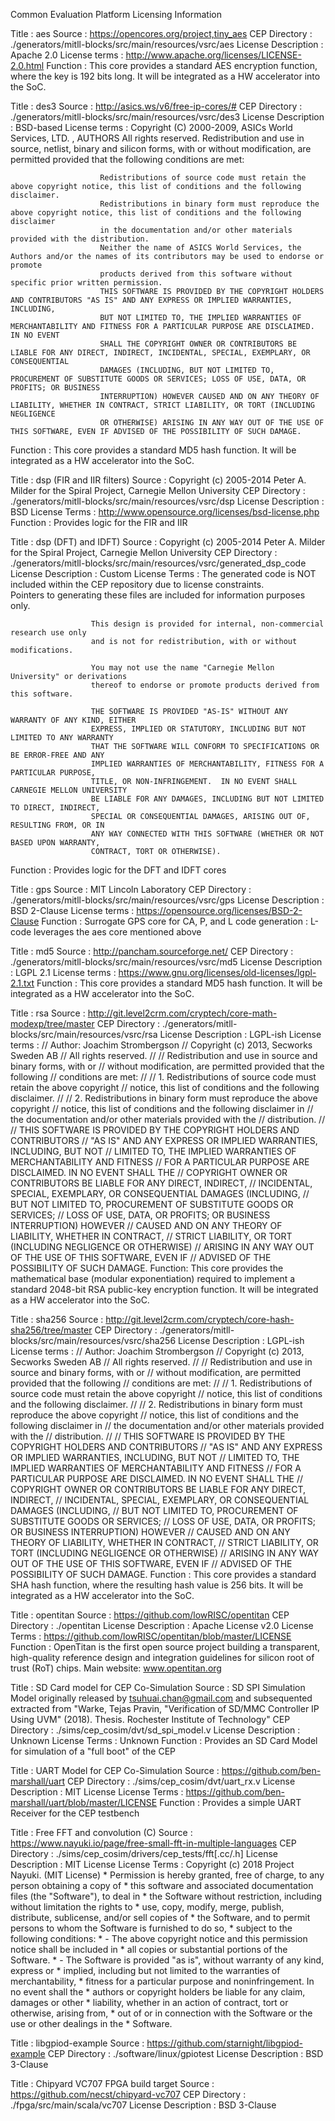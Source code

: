 Common Evaluation Platform Licensing Information

Title               : aes
Source              : https://opencores.org/project,tiny_aes
CEP Directory       : ./generators/mitll-blocks/src/main/resources/vsrc/aes
License Description : Apache 2.0
License terms       : http://www.apache.org/licenses/LICENSE-2.0.html
Function            : This core provides a standard AES encryption function, where the key is 192 bits long.  It will be integrated as a HW accelerator into the SoC.

Title               : des3
Source              : http://asics.ws/v6/free-ip-cores/#
CEP Directory       : ./generators/mitll-blocks/src/main/resources/vsrc/des3
License Description : BSD-based
License terms       :   Copyright (C) 2000-2009, ASICs World Services, LTD. , AUTHORS All rights reserved. Redistribution and use in source, netlist, 
                        binary and silicon forms, with or without modification, are permitted provided that the following conditions are met: 

                        Redistributions of source code must retain the above copyright notice, this list of conditions and the following disclaimer.
                        Redistributions in binary form must reproduce the above copyright notice, this list of conditions and the following disclaimer 
                        in the documentation and/or other materials provided with the distribution.
                        Neither the name of ASICS World Services, the Authors and/or the names of its contributors may be used to endorse or promote 
                        products derived from this software without specific prior written permission.
                        THIS SOFTWARE IS PROVIDED BY THE COPYRIGHT HOLDERS AND CONTRIBUTORS "AS IS" AND ANY EXPRESS OR IMPLIED WARRANTIES, INCLUDING, 
                        BUT NOT LIMITED TO, THE IMPLIED WARRANTIES OF MERCHANTABILITY AND FITNESS FOR A PARTICULAR PURPOSE ARE DISCLAIMED. IN NO EVENT 
                        SHALL THE COPYRIGHT OWNER OR CONTRIBUTORS BE LIABLE FOR ANY DIRECT, INDIRECT, INCIDENTAL, SPECIAL, EXEMPLARY, OR CONSEQUENTIAL 
                        DAMAGES (INCLUDING, BUT NOT LIMITED TO, PROCUREMENT OF SUBSTITUTE GOODS OR SERVICES; LOSS OF USE, DATA, OR PROFITS; OR BUSINESS 
                        INTERRUPTION) HOWEVER CAUSED AND ON ANY THEORY OF LIABILITY, WHETHER IN CONTRACT, STRICT LIABILITY, OR TORT (INCLUDING NEGLIGENCE 
                        OR OTHERWISE) ARISING IN ANY WAY OUT OF THE USE OF THIS SOFTWARE, EVEN IF ADVISED OF THE POSSIBILITY OF SUCH DAMAGE.
Function            :  This core provides a standard MD5 hash function.  It will be integrated as a HW accelerator into the SoC.

Title               : dsp (FIR and IIR filters)
Source              : Copyright (c) 2005-2014 Peter A. Milder for the Spiral Project, Carnegie Mellon University
CEP Directory       : ./generators/mitll-blocks/src/main/resources/vsrc/dsp
License Description : BSD
License Terms       : http://www.opensource.org/licenses/bsd-license.php
Function            : Provides logic for the FIR and IIR

Title               : dsp (DFT) and IDFT)
Source              : Copyright (c) 2005-2014 Peter A. Milder for the Spiral Project, Carnegie Mellon University
CEP Directory       : ./generators/mitll-blocks/src/main/resources/vsrc/generated_dsp_code
License Description : Custom
License Terms       : The generated code is NOT included within the CEP repository due to license constraints.  
                      Pointers to generating these files are included for information purposes only.

                      This design is provided for internal, non-commercial research use only
                      and is not for redistribution, with or without modifications.

                      You may not use the name "Carnegie Mellon University" or derivations
                      thereof to endorse or promote products derived from this software.
 
                      THE SOFTWARE IS PROVIDED "AS-IS" WITHOUT ANY WARRANTY OF ANY KIND, EITHER
                      EXPRESS, IMPLIED OR STATUTORY, INCLUDING BUT NOT LIMITED TO ANY WARRANTY
                      THAT THE SOFTWARE WILL CONFORM TO SPECIFICATIONS OR BE ERROR-FREE AND ANY
                      IMPLIED WARRANTIES OF MERCHANTABILITY, FITNESS FOR A PARTICULAR PURPOSE,
                      TITLE, OR NON-INFRINGEMENT.  IN NO EVENT SHALL CARNEGIE MELLON UNIVERSITY
                      BE LIABLE FOR ANY DAMAGES, INCLUDING BUT NOT LIMITED TO DIRECT, INDIRECT,
                      SPECIAL OR CONSEQUENTIAL DAMAGES, ARISING OUT OF, RESULTING FROM, OR IN
                      ANY WAY CONNECTED WITH THIS SOFTWARE (WHETHER OR NOT BASED UPON WARRANTY,
                      CONTRACT, TORT OR OTHERWISE).
Function            : Provides logic for the DFT and IDFT cores

Title               : gps
Source              : MIT Lincoln Laboratory
CEP Directory       : ./generators/mitll-blocks/src/main/resources/vsrc/gps
License Description : BSD 2-Clause
License terms       : https://opensource.org/licenses/BSD-2-Clause
Function            : Surrogate GPS core for CA, P, and L code generation
                    : L-code leverages the aes core mentioned above

Title               : md5
Source              : http://pancham.sourceforge.net/
CEP Directory       : ./generators/mitll-blocks/src/main/resources/vsrc/md5
License Description : LGPL 2.1
License terms       : https://www.gnu.org/licenses/old-licenses/lgpl-2.1.txt
Function            : This core provides a standard MD5 hash function.  It will be integrated as a HW accelerator into the SoC.

Title               : rsa
Source              : http://git.level2crm.com/cryptech/core-math-modexp/tree/master
CEP Directory       : ./generators/mitll-blocks/src/main/resources/vsrc/rsa
License Description : LGPL-ish
License terms       : // Author: Joachim Strombergson
                      // Copyright (c) 2013, Secworks Sweden AB
                      // All rights reserved.
                      //
                      // Redistribution and use in source and binary forms, with or
                      // without modification, are permitted provided that the following
                      // conditions are met:
                      //
                      // 1. Redistributions of source code must retain the above copyright
                      //    notice, this list of conditions and the following disclaimer.
                      //
                      // 2. Redistributions in binary form must reproduce the above copyright
                      //    notice, this list of conditions and the following disclaimer in
                      //    the documentation and/or other materials provided with the
                      //    distribution.
                      //
                      // THIS SOFTWARE IS PROVIDED BY THE COPYRIGHT HOLDERS AND CONTRIBUTORS
                      // "AS IS" AND ANY EXPRESS OR IMPLIED WARRANTIES, INCLUDING, BUT NOT
                      // LIMITED TO, THE IMPLIED WARRANTIES OF MERCHANTABILITY AND FITNESS
                      // FOR A PARTICULAR PURPOSE ARE DISCLAIMED. IN NO EVENT SHALL THE
                      // COPYRIGHT OWNER OR CONTRIBUTORS BE LIABLE FOR ANY DIRECT, INDIRECT,
                      // INCIDENTAL, SPECIAL, EXEMPLARY, OR CONSEQUENTIAL DAMAGES (INCLUDING,
                      // BUT NOT LIMITED TO, PROCUREMENT OF SUBSTITUTE GOODS OR SERVICES;
                      // LOSS OF USE, DATA, OR PROFITS; OR BUSINESS INTERRUPTION) HOWEVER
                      // CAUSED AND ON ANY THEORY OF LIABILITY, WHETHER IN CONTRACT,
                      // STRICT LIABILITY, OR TORT (INCLUDING NEGLIGENCE OR OTHERWISE)
                      // ARISING IN ANY WAY OUT OF THE USE OF THIS SOFTWARE, EVEN IF
                      // ADVISED OF THE POSSIBILITY OF SUCH DAMAGE.
Function:             This core provides the mathematical base (modular exponentiation) required to implement a standard 2048-bit 
                      RSA public-key encryption function.  It will be integrated as a HW accelerator into the SoC.

Title               : sha256
Source              : http://git.level2crm.com/cryptech/core-hash-sha256/tree/master
CEP Directory       : ./generators/mitll-blocks/src/main/resources/vsrc/sha256
License Description : LGPL-ish
License terms       : // Author: Joachim Strombergson
                      // Copyright (c) 2013, Secworks Sweden AB
                      // All rights reserved.
                      //
                      // Redistribution and use in source and binary forms, with or
                      // without modification, are permitted provided that the following
                      // conditions are met:
                      //
                      // 1. Redistributions of source code must retain the above copyright
                      //    notice, this list of conditions and the following disclaimer.
                      //
                      // 2. Redistributions in binary form must reproduce the above copyright
                      //    notice, this list of conditions and the following disclaimer in
                      //    the documentation and/or other materials provided with the
                      //    distribution.
                      //
                      // THIS SOFTWARE IS PROVIDED BY THE COPYRIGHT HOLDERS AND CONTRIBUTORS
                      // "AS IS" AND ANY EXPRESS OR IMPLIED WARRANTIES, INCLUDING, BUT NOT
                      // LIMITED TO, THE IMPLIED WARRANTIES OF MERCHANTABILITY AND FITNESS
                      // FOR A PARTICULAR PURPOSE ARE DISCLAIMED. IN NO EVENT SHALL THE
                      // COPYRIGHT OWNER OR CONTRIBUTORS BE LIABLE FOR ANY DIRECT, INDIRECT,
                      // INCIDENTAL, SPECIAL, EXEMPLARY, OR CONSEQUENTIAL DAMAGES (INCLUDING,
                      // BUT NOT LIMITED TO, PROCUREMENT OF SUBSTITUTE GOODS OR SERVICES;
                      // LOSS OF USE, DATA, OR PROFITS; OR BUSINESS INTERRUPTION) HOWEVER
                      // CAUSED AND ON ANY THEORY OF LIABILITY, WHETHER IN CONTRACT,
                      // STRICT LIABILITY, OR TORT (INCLUDING NEGLIGENCE OR OTHERWISE)
                      // ARISING IN ANY WAY OUT OF THE USE OF THIS SOFTWARE, EVEN IF
                      // ADVISED OF THE POSSIBILITY OF SUCH DAMAGE.
Function            : This core provides a standard SHA hash function, where the resulting hash value is 256 bits.  It will be integrated as a HW accelerator into the SoC.

Title               : opentitan
Source              : https://github.com/lowRISC/opentitan
CEP Directory       : ./opentitan
License Description : Apache License v2.0
License Terms       : https://github.com/lowRISC/opentitan/blob/master/LICENSE
Function            : OpenTitan is the first open source project building a transparent, high-quality reference design and integration guidelines for silicon root of trust (RoT) chips.
                      Main website: www.opentitan.org

Title               : SD Card model for CEP Co-Simulation
Source              : SD SPI Simulation Model originally released by tsuhuai.chan@gmail.com and subsequented extracted from "Warke, Tejas Pravin, "Verification of 
                      SD/MMC Controller IP Using UVM" (2018). Thesis. Rochester Institute of Technology"
CEP Directory       : ./sims/cep_cosim/dvt/sd_spi_model.v
License Description : Unknown
License Terms       : Unknown
Function            : Provides an SD Card Model for simulation of a "full boot" of the CEP

Title               : UART Model for CEP Co-Simulation
Source              : https://github.com/ben-marshall/uart
CEP Directory       : ./sims/cep_cosim/dvt/uart_rx.v
License Description : MIT License
License Terms       : https://github.com/ben-marshall/uart/blob/master/LICENSE
Function            : Provides a simple UART Receiver for the CEP testbench

Title               : Free FFT and convolution (C)
Source              : https://www.nayuki.io/page/free-small-fft-in-multiple-languages
CEP Directory       : ./sims/cep_cosim/drivers/cep_tests/fft[.cc/.h]
License Description : MIT License
License Terms       : Copyright (c) 2018 Project Nayuki. (MIT License)
                      * Permission is hereby granted, free of charge, to any person obtaining a copy of
                      * this software and associated documentation files (the "Software"), to deal in
                      * the Software without restriction, including without limitation the rights to
                      * use, copy, modify, merge, publish, distribute, sublicense, and/or sell copies of
                      * the Software, and to permit persons to whom the Software is furnished to do so,
                      * subject to the following conditions:
                      * - The above copyright notice and this permission notice shall be included in
                      *   all copies or substantial portions of the Software.
                      * - The Software is provided "as is", without warranty of any kind, express or
                      *   implied, including but not limited to the warranties of merchantability,
                      *   fitness for a particular purpose and noninfringement. In no event shall the
                      *   authors or copyright holders be liable for any claim, damages or other
                      *   liability, whether in an action of contract, tort or otherwise, arising from,
                      *   out of or in connection with the Software or the use or other dealings in the
                      *   Software.

Title               : libgpiod-example
Source              : https://github.com/starnight/libgpiod-example
CEP Directory       : ./software/linux/gpiotest
License Description : BSD 3-Clause

Title               : Chipyard VC707 FPGA build target
Source              : https://github.com/necst/chipyard-vc707
CEP Directory       : ./fpga/src/main/scala/vc707
License Description : BSD 3-Clause
